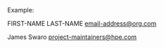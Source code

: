 Example: 

FIRST-NAME LAST-NAME <email-address@org.com>

James Swaro <project-maintainers@hpe.com>



<!-- Definitions -->



